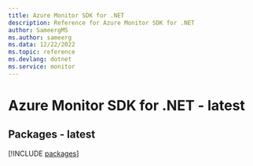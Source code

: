 ```yaml
---
title: Azure Monitor SDK for .NET
description: Reference for Azure Monitor SDK for .NET
author: SameergMS
ms.author: sameerg
ms.data: 12/22/2022
ms.topic: reference
ms.devlang: dotnet
ms.service: monitor
---
```

# Azure Monitor SDK for .NET - latest
## Packages - latest
[!INCLUDE [packages](monitor-index.md)]